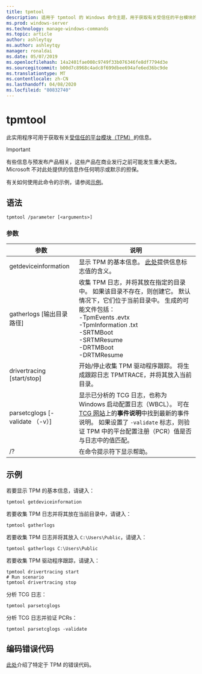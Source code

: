 ```yaml
---
title: tpmtool
description: 适用于 tpmtool 的 Windows 命令主题，用于获取有关受信任的平台模块的信息。
ms.prod: windows-server
ms.technology: manage-windows-commands
ms.topic: article
author: ashleytqy
ms.author: ashleytqy
manager: ronaldai
ms.date: 05/07/2019
ms.openlocfilehash: 14a2401fae008c9749f33b076346fe8df7794d3e
ms.sourcegitcommit: b00d7c8968c4adc8f699dbee694afe6ed36bc9de
ms.translationtype: MT
ms.contentlocale: zh-CN
ms.lasthandoff: 04/08/2020
ms.locfileid: "80832740"
---
```

# <a name="tpmtool"></a>tpmtool

此实用程序可用于获取有关[受信任的平台模块（TPM）](https://docs.microsoft.com/windows/security/information-protection/tpm/trusted-platform-module-overview)的信息。

>[!IMPORTANT]
>有些信息与预发布产品相关，这些产品在商业发行之前可能发生重大更改。 Microsoft 不对此处提供的信息作任何明示或默示的担保。

有关如何使用此命令的示例，请参阅[示例](#tpmtool_examples)。

## <a name="syntax"></a>语法

```
tpmtool /parameter [<arguments>]
```
### <a name="parameters"></a>参数

|参数|说明|
|---------|-----------|
|getdeviceinformation|显示 TPM 的基本信息。 [此处](https://docs.microsoft.com/windows/desktop/SecProv/win32-tpm-isreadyinformation#parameters)提供信息标志值的含义。|
|gatherlogs [输出目录路径]|收集 TPM 日志，并将其放在指定的目录中。 如果该目录不存在，则创建它。 默认情况下，它们位于当前目录中。 生成的可能文件包括： </br>-TpmEvents .evtx</br>-TpmInformation .txt</br>-SRTMBoot</br>-SRTMResume</br>-DRTMBoot</br>-DRTMResume</br>|
|drivertracing [start/stop]|开始/停止收集 TPM 驱动程序跟踪。 将生成跟踪日志 TPMTRACE，并将其放入当前目录。|
|parsetcglogs [-validate （-v）]|显示已分析的 TCG 日志，也称为 Windows 启动配置日志（WBCL）。 可在[TCG 网站](https://trustedcomputinggroup.org/resource/pc-client-specific-platform-firmware-profile-specification/)上的**事件说明**中找到最新的事件说明。 如果设置了 `-validate` 标志，则验证 TPM 中的平台配置注册（PCR）值是否与日志中的值匹配。|
|/?|在命令提示符下显示帮助。|

## <a name="examples"></a><a name=tpmtool_examples></a>示例

若要显示 TPM 的基本信息，请键入：
```
tpmtool getdeviceinformation
```
若要收集 TPM 日志并将其放在当前目录中，请键入：
```
tpmtool gatherlogs
```
若要收集 TPM 日志并将其放入 `C:\Users\Public`，请键入：
```
tpmtool gatherlogs C:\Users\Public
```
若要收集 TPM 驱动程序跟踪，请键入：
```
tpmtool drivertracing start
# Run scenario
tpmtool drivertracing stop
```
分析 TCG 日志：
```
tpmtool parsetcglogs
```
分析 TCG 日志并验证 PCRs：
```
tpmtool parsetcglogs -validate
```

## <a name="decoding-error-codes"></a>编码错误代码

[此处](https://docs.microsoft.com/windows/desktop/com/com-error-codes-6)介绍了特定于 TPM 的错误代码。
